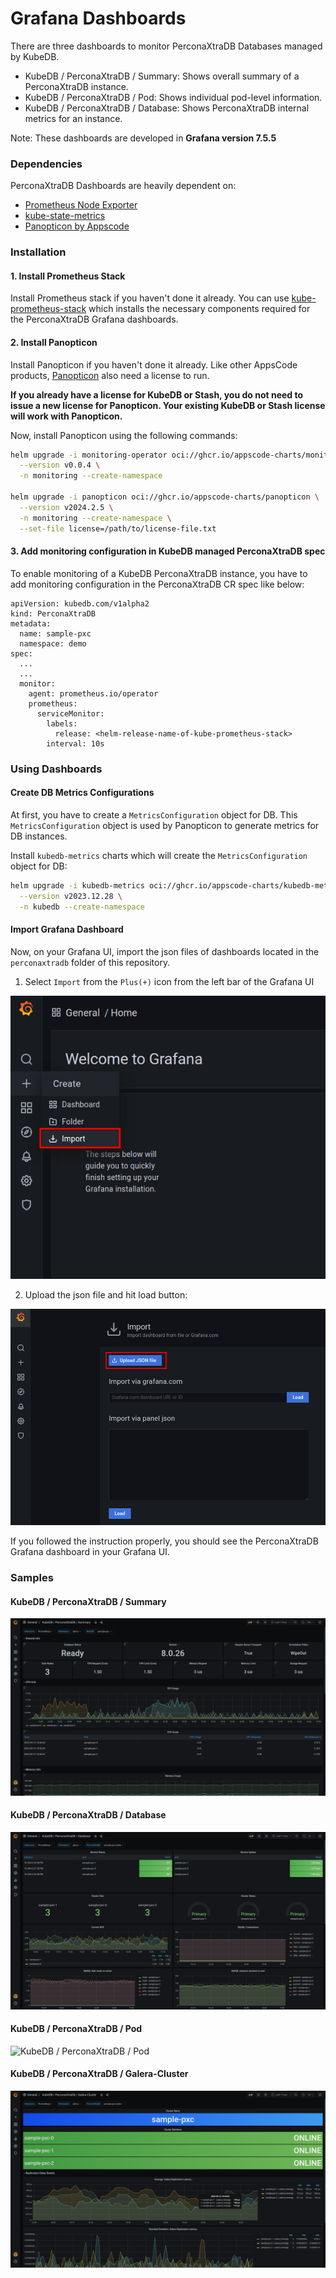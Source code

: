 # Grafana Dashboards

There are three dashboards to monitor PerconaXtraDB Databases managed by KubeDB.

- KubeDB / PerconaXtraDB / Summary: Shows overall summary of a PerconaXtraDB instance.
- KubeDB / PerconaXtraDB / Pod: Shows individual pod-level information.
- KubeDB / PerconaXtraDB / Database: Shows PerconaXtraDB internal metrics for an instance.

Note: These dashboards are developed in **Grafana version 7.5.5**

### Dependencies

PerconaXtraDB Dashboards are heavily dependent on:

- [Prometheus Node Exporter](https://github.com/prometheus/node_exporter)
- [kube-state-metrics](https://github.com/kubernetes/kube-state-metrics)
- [Panopticon by Appscode](https://byte.builders/blog/post/introducing-panopticon/)


### Installation

#### 1. Install Prometheus Stack

Install Prometheus stack if you haven't done it already. You can use [kube-prometheus-stack](https://artifacthub.io/packages/helm/prometheus-community/kube-prometheus-stack) which installs the necessary components required for the PerconaXtraDB Grafana dashboards.

#### 2. Install Panopticon

Install Panopticon if you haven't done it already. Like other AppsCode products, [Panopticon](https://byte.builders/blog/post/introducing-panopticon/) also need a license to run.

**If you already have a license for KubeDB or Stash, you do not need to issue a new license for Panopticon. Your existing KubeDB or Stash license will work with Panopticon.**

Now, install Panopticon using the following commands:

```bash
helm upgrade -i monitoring-operator oci://ghcr.io/appscode-charts/monitoring-operator \
  --version v0.0.4 \
  -n monitoring --create-namespace

helm upgrade -i panopticon oci://ghcr.io/appscode-charts/panopticon \
  --version v2024.2.5 \
  -n monitoring --create-namespace \
  --set-file license=/path/to/license-file.txt
```

#### 3. Add monitoring configuration in KubeDB managed PerconaXtraDB spec

To enable monitoring of a KubeDB PerconaXtraDB instance, you have to add monitoring configuration in the PerconaXtraDB CR spec like below:

```
apiVersion: kubedb.com/v1alpha2
kind: PerconaXtraDB
metadata:
  name: sample-pxc
  namespace: demo
spec:
  ...
  ...
  monitor:
    agent: prometheus.io/operator
    prometheus:
      serviceMonitor:
        labels:
          release: <helm-release-name-of-kube-prometheus-stack>
        interval: 10s
```

### Using Dashboards

#### Create DB Metrics Configurations

At first, you have to create a `MetricsConfiguration` object for DB. This `MetricsConfiguration` object is used by Panopticon to generate metrics for DB instances.

Install `kubedb-metrics` charts which will create the `MetricsConfiguration` object for DB:

```bash
helm upgrade -i kubedb-metrics oci://ghcr.io/appscode-charts/kubedb-metrics \
  --version v2023.12.28 \
  -n kubedb --create-namespace
```

#### Import Grafana Dashboard

Now, on your Grafana UI, import the json files of dashboards located in the `perconaxtradb` folder of this repository.


1. Select `Import` from the `Plus(+)` icon from the left bar of the Grafana UI

![Import New Dashboard](/perconaxtradb/images/import_dashboard_1.png)

2. Upload the json file and hit load button:

![Upload Dashboard JSON](/perconaxtradb/images/import_dashboard_2.png)


If you followed the instruction properly, you should see the PerconaXtraDB Grafana dashboard in your Grafana UI.

### Samples

####  KubeDB / PerconaXtraDB / Summary

![KubeDB / PerconaXtraDB / Summary](/perconaxtradb/images/kubedb-perconaxtradb-summary.png)

#### KubeDB / PerconaXtraDB / Database

![KubeDB / PerconaXtraDB / Database](/perconaxtradb/images/kubedb-perconaxtradb-database.png)

#### KubeDB / PerconaXtraDB / Pod

![KubeDB / PerconaXtraDB / Pod](/perconaxtradb/images/kubedb-perconaxtradb-pod.png)

#### KubeDB / PerconaXtraDB / Galera-Cluster

![KubeDB / PerconaXtraDB / Pod](/perconaxtradb/images/kubedb-perconaxtradb-galera.png)